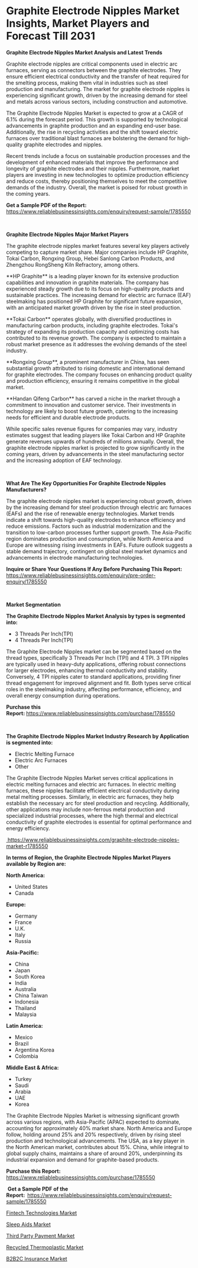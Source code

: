 <p><h1>Graphite Electrode Nipples Market Insights, Market Players and Forecast Till 2031</h1></p><p><strong>Graphite Electrode Nipples Market Analysis and Latest Trends</strong></p>
<p><p>Graphite electrode nipples are critical components used in electric arc furnaces, serving as connectors between the graphite electrodes. They ensure efficient electrical conductivity and the transfer of heat required for the smelting process, making them vital in industries such as steel production and manufacturing. The market for graphite electrode nipples is experiencing significant growth, driven by the increasing demand for steel and metals across various sectors, including construction and automotive.</p><p>The Graphite Electrode Nipples Market is expected to grow at a CAGR of 6.1% during the forecast period. This growth is supported by technological advancements in graphite production and an expanding end-user base. Additionally, the rise in recycling activities and the shift toward electric furnaces over traditional blast furnaces are bolstering the demand for high-quality graphite electrodes and nipples.</p><p>Recent trends include a focus on sustainable production processes and the development of enhanced materials that improve the performance and longevity of graphite electrodes and their nipples. Furthermore, market players are investing in new technologies to optimize production efficiency and reduce costs, thereby positioning themselves to meet the competitive demands of the industry. Overall, the market is poised for robust growth in the coming years.</p></p>
<p><strong>Get a Sample PDF of the Report:&nbsp;</strong> <a href="https://www.reliablebusinessinsights.com/enquiry/request-sample/1785550?utm_campaign=1837&utm_medium=2&utm_source=Github&utm_content=ia&utm_term=18122024&utm_id=graphite-electrode-nipples">https://www.reliablebusinessinsights.com/enquiry/request-sample/1785550</a></p>
<p>&nbsp;</p>
<p><strong>Graphite Electrode Nipples Major Market Players</strong></p>
<p><p>The graphite electrode nipples market features several key players actively competing to capture market share. Major companies include HP Graphite, Tokai Carbon, Rongxing Group, Hebei Sanlong Carbon Products, and Zhengzhou RongSheng Kiln Refractory, among others.</p><p>**HP Graphite** is a leading player known for its extensive production capabilities and innovation in graphite materials. The company has experienced steady growth due to its focus on high-quality products and sustainable practices. The increasing demand for electric arc furnace (EAF) steelmaking has positioned HP Graphite for significant future expansion, with an anticipated market growth driven by the rise in steel production.</p><p>**Tokai Carbon** operates globally, with diversified productlines in manufacturing carbon products, including graphite electrodes. Tokai's strategy of expanding its production capacity and optimizing costs has contributed to its revenue growth. The company is expected to maintain a robust market presence as it addresses the evolving demands of the steel industry.</p><p>**Rongxing Group**, a prominent manufacturer in China, has seen substantial growth attributed to rising domestic and international demand for graphite electrodes. The company focuses on enhancing product quality and production efficiency, ensuring it remains competitive in the global market.</p><p>**Handan Qifeng Carbon** has carved a niche in the market through a commitment to innovation and customer service. Their investments in technology are likely to boost future growth, catering to the increasing needs for efficient and durable electrode products.</p><p>While specific sales revenue figures for companies may vary, industry estimates suggest that leading players like Tokai Carbon and HP Graphite generate revenues upwards of hundreds of millions annually. Overall, the graphite electrode nipples market is projected to grow significantly in the coming years, driven by advancements in the steel manufacturing sector and the increasing adoption of EAF technology.</p></p>
<p>&nbsp;</p>
<p><strong>What Are The Key Opportunities For Graphite Electrode Nipples Manufacturers?</strong></p>
<p><p>The graphite electrode nipples market is experiencing robust growth, driven by the increasing demand for steel production through electric arc furnaces (EAFs) and the rise of renewable energy technologies. Market trends indicate a shift towards high-quality electrodes to enhance efficiency and reduce emissions. Factors such as industrial modernization and the transition to low-carbon processes further support growth. The Asia-Pacific region dominates production and consumption, while North America and Europe are witnessing rising investments in EAFs. Future outlook suggests a stable demand trajectory, contingent on global steel market dynamics and advancements in electrode manufacturing technologies.</p></p>
<p><strong>Inquire or Share Your Questions If Any Before Purchasing This Report:</strong> <a href="https://www.reliablebusinessinsights.com/enquiry/pre-order-enquiry/1785550?utm_campaign=1837&utm_medium=2&utm_source=Github&utm_content=ia&utm_term=18122024&utm_id=graphite-electrode-nipples">https://www.reliablebusinessinsights.com/enquiry/pre-order-enquiry/1785550</a></p>
<p>&nbsp;</p>
<p><strong>Market Segmentation</strong></p>
<p><strong>The Graphite Electrode Nipples Market Analysis by types is segmented into:</strong></p>
<p><ul><li>3 Threads Per Inch(TPI)</li><li>4 Threads Per Inch(TPI)</li></ul></p>
<p><p>The Graphite Electrode Nipples market can be segmented based on the thread types, specifically 3 Threads Per Inch (TPI) and 4 TPI. 3 TPI nipples are typically used in heavy-duty applications, offering robust connections for larger electrodes, enhancing thermal conductivity and stability. Conversely, 4 TPI nipples cater to standard applications, providing finer thread engagement for improved alignment and fit. Both types serve critical roles in the steelmaking industry, affecting performance, efficiency, and overall energy consumption during operations.</p></p>
<p><strong>Purchase this Report:&nbsp;</strong><a href="https://www.reliablebusinessinsights.com/purchase/1785550?utm_campaign=1837&utm_medium=2&utm_source=Github&utm_content=ia&utm_term=18122024&utm_id=graphite-electrode-nipples">https://www.reliablebusinessinsights.com/purchase/1785550</a></p>
<p>&nbsp;</p>
<p><strong>The Graphite Electrode Nipples Market Industry Research by Application is segmented into:</strong></p>
<p><ul><li>Electric Melting Furnace</li><li>Electric Arc Furnaces</li><li>Other</li></ul></p>
<p><p>The Graphite Electrode Nipples Market serves critical applications in electric melting furnaces and electric arc furnaces. In electric melting furnaces, these nipples facilitate efficient electrical conductivity during metal melting processes. Similarly, in electric arc furnaces, they help establish the necessary arc for steel production and recycling. Additionally, other applications may include non-ferrous metal production and specialized industrial processes, where the high thermal and electrical conductivity of graphite electrodes is essential for optimal performance and energy efficiency.</p></p>
<p><a href="https://www.reliablebusinessinsights.com/graphite-electrode-nipples-market-r1785550?utm_campaign=1837&utm_medium=2&utm_source=Github&utm_content=ia&utm_term=18122024&utm_id=graphite-electrode-nipples">&nbsp;https://www.reliablebusinessinsights.com/graphite-electrode-nipples-market-r1785550</a></p>
<p><strong>In terms of Region, the Graphite Electrode Nipples Market Players available by Region are:</strong></p>
<p>
    <p> <strong> North America: </strong>
        <ul>
            <li>United States</li>
            <li>Canada</li>
        </ul>
        </p> 
    <p> <strong> Europe: </strong>
        <ul>
            <li>Germany</li>
            <li>France</li>
            <li>U.K.</li>
            <li>Italy</li>
            <li>Russia</li>
        </ul>
        </p> 
    <p> <strong> Asia-Pacific: </strong>
        <ul>
            <li>China</li>
            <li>Japan</li>
            <li>South Korea</li>
            <li>India</li>
            <li>Australia</li>
            <li>China Taiwan</li>
            <li>Indonesia</li>
            <li>Thailand</li>
            <li>Malaysia</li>
        </ul>
        </p> 
    <p> <strong> Latin America: </strong>
        <ul>
            <li>Mexico</li>
            <li>Brazil</li>
            <li>Argentina Korea</li>
            <li>Colombia</li>
        </ul>
        </p> 
    <p> <strong> Middle East & Africa: </strong>
        <ul>
            <li>Turkey</li>
            <li>Saudi</li>
            <li>Arabia</li>
            <li>UAE</li>
            <li>Korea</li>
        </ul>
    </p>
    </p>
<p><p>The Graphite Electrode Nipples Market is witnessing significant growth across various regions, with Asia-Pacific (APAC) expected to dominate, accounting for approximately 40% market share. North America and Europe follow, holding around 25% and 20% respectively, driven by rising steel production and technological advancements. The USA, as a key player in the North American market, contributes about 15%. China, while integral to global supply chains, maintains a share of around 20%, underpinning its industrial expansion and demand for graphite-based products.</p></p>
<p><strong>Purchase this Report: </strong><a href="https://www.reliablebusinessinsights.com/purchase/1785550?utm_campaign=1837&utm_medium=2&utm_source=Github&utm_content=ia&utm_term=18122024&utm_id=graphite-electrode-nipples">https://www.reliablebusinessinsights.com/purchase/1785550</a></p>
<p>&nbsp;<strong>Get a Sample PDF of the Report:&nbsp;&nbsp;</strong><a href="https://www.reliablebusinessinsights.com/enquiry/request-sample/1785550?utm_campaign=1837&utm_medium=2&utm_source=Github&utm_content=ia&utm_term=18122024&utm_id=graphite-electrode-nipples">https://www.reliablebusinessinsights.com/enquiry/request-sample/1785550</a></p>
<p><strong></strong></p>
<p><p><a href="https://www.linkedin.com/pulse/fintech-technologies-market-size-revenue-trend-analysis-type-ugfcf?utm_campaign=1837&utm_medium=2&utm_source=Github&utm_content=ia&utm_term=18122024&utm_id=graphite-electrode-nipples">Fintech Technologies Market</a></p><p><a href="https://www.linkedin.com/pulse/future-outlook-sleep-aids-market-20242031-cagr-72-madamarket-mzmpf?utm_campaign=1837&utm_medium=2&utm_source=Github&utm_content=ia&utm_term=18122024&utm_id=graphite-electrode-nipples">Sleep Aids Market</a></p><p><a href="https://www.linkedin.com/pulse/pulse-third-party-payment-rhythms-change-market-resonance-2024-2031-0mowf?utm_campaign=1837&utm_medium=2&utm_source=Github&utm_content=ia&utm_term=18122024&utm_id=graphite-electrode-nipples">Third Party Payment Market</a></p><p><a href="https://www.linkedin.com/pulse/recycled-thermoplastic-industry-sector-market-dynamics-future-gquxf?utm_campaign=1837&utm_medium=2&utm_source=Github&utm_content=ia&utm_term=18122024&utm_id=graphite-electrode-nipples">Recycled Thermoplastic Market</a></p><p><a href="https://www.linkedin.com/pulse/global-b2b2c-insurance-market-focus-application-end-use-industry-qh2vf?utm_campaign=1837&utm_medium=2&utm_source=Github&utm_content=ia&utm_term=18122024&utm_id=graphite-electrode-nipples">B2B2C Insurance Market</a></p></p>